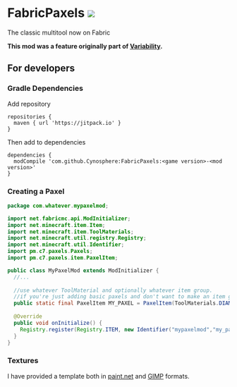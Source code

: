 # FabricPaxels [![](https://jitpack.io/v/Cynosphere/FabricPaxels.svg)](https://jitpack.io/#Cynosphere/FabricPaxels)
The classic multitool now on Fabric

**This mod was a feature originally part of [Variability](https://gitlab.com/Cynosphere/variability-fabric).**

## For developers

### Gradle Dependencies

Add repository

```
repositories {
  maven { url 'https://jitpack.io' }
}
```

Then add to dependencies

```
dependencies {
  modCompile 'com.github.Cynosphere:FabricPaxels:<game version>-<mod version>'
}
```

### Creating a Paxel
```java
package com.whatever.mypaxelmod;

import net.fabricmc.api.ModInitializer;
import net.minecraft.item.Item;
import net.minecraft.item.ToolMaterials;
import net.minecraft.util.registry.Registry;
import net.minecraft.util.Identifier;
import pm.c7.paxels.Paxels;
import pm.c7.paxels.item.PaxelItem;

public class MyPaxelMod extends ModInitializer {
  //...
  
  //use whatever ToolMaterial and optionally whatever item group.
  //if you're just adding basic paxels and don't want to make an item group feel free to just throw it into the mod's
  public static final PaxelItem MY_PAXEL = PaxelItem(ToolMaterials.DIAMOND, new Item.Settings().stackSize(1).itemGroup(Paxels.ITEM_GROUP));
  
  @Override
  public void onInitialize() {
    Registry.register(Registry.ITEM, new Identifier("mypaxelmod","my_paxel"), MY_PAXEL);
  }
}
```
### Textures
I have provided a template both in [paint.net](/paxel_template.pdn) and [GIMP](/paxel_template.xcf) formats.
